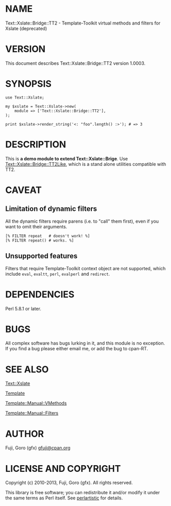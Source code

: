 # NAME

Text::Xslate::Bridge::TT2 - Template-Toolkit virtual methods and filters for Xslate (deprecated)

# VERSION

This document describes Text::Xslate::Bridge::TT2 version 1.0003.

# SYNOPSIS

    use Text::Xslate;

    my $xslate = Text::Xslate->new(
        module => ['Text::Xslate::Bridge::TT2'],
    );

    print $xslate->render_string('<: "foo".length() :>'); # => 3

# DESCRIPTION

This is __a demo module to extend Text::Xslate::Brige__. Use [Text::Xslate::Bridge::TT2Like](http://search.cpan.org/perldoc?Text::Xslate::Bridge::TT2Like), which is a stand alone utilities compatible with TT2.

# CAVEAT

## Limitation of dynamic filters

All the dynamic filters require parens (i.e. to "call" them first),
even if you want to omit their arguments.

    [% FILTER repeat   # doesn't work! %]
    [% FILTER repeat() # works. %]

## Unsupported features

Filters that require Template-Toolkit context object are not supported,
which include `eval`, `evaltt`, `perl`, `evalperl` and `redirect`.

# DEPENDENCIES

Perl 5.8.1 or later.

# BUGS

All complex software has bugs lurking in it, and this module is no
exception. If you find a bug please either email me, or add the bug
to cpan-RT.

# SEE ALSO

[Text::Xslate](http://search.cpan.org/perldoc?Text::Xslate)

[Template](http://search.cpan.org/perldoc?Template)

[Template::Manual::VMethods](http://search.cpan.org/perldoc?Template::Manual::VMethods)

[Template::Manual::Filters](http://search.cpan.org/perldoc?Template::Manual::Filters)

# AUTHOR

Fuji, Goro (gfx) <gfuji@cpan.org>

# LICENSE AND COPYRIGHT

Copyright (c) 2010-2013, Fuji, Goro (gfx). All rights reserved.

This library is free software; you can redistribute it and/or modify
it under the same terms as Perl itself. See [perlartistic](http://search.cpan.org/perldoc?perlartistic) for details.
